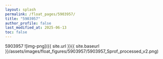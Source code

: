 ```yaml
---
layout: splash
permalink: /float_pages/5903957/
title: "5903957"
author_profile: false
last_modified_at: 2025-06-13
toc: false
---
```

 
5903957
![img-png]({{ site.url }}{{ site.baseurl }}/assets/images/float_figures/5903957/5903957_Sprof_processed_v2.png)